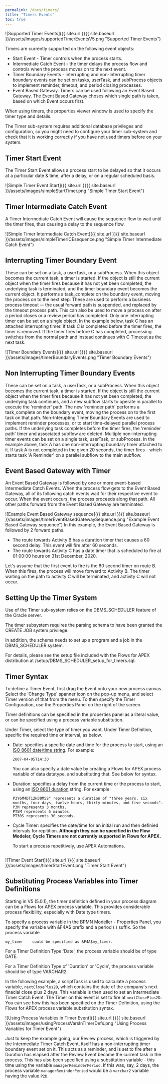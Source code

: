 ```yaml
---
permalink: /docs/timers/
title: "Timers Events"
toc: true
---
```

![Supported Timer Events]({{ site.url }}{{ site.baseurl }}/assets/images/supportedTimerEventsV5.png "Supported Timer Events")

Timers are currently supported on the following event objects:

- Start Event - Timer controls when the process starts.
- Intermediate Catch Event - the timer delays the process flow and controls when the process moves on to the next event.
- Timer Boundary Events - interrupting and non-interrupting timer boundary events can be set on tasks, userTask, and subProcess objects to implement reminder, timeout, and period closing processes.
- Event Based Gateway.  Timers can be used following an Event Based Gateway.  The Event Based Gateway choses which single path is taken, based on which Event occurs first.

When using timers, the properties viewer window is used to specify the timer type and details.[](#)

The Timer sub-system requires additional database privileges and configuration, so you might need to configure your timer sub-system and check that it is working correctly if you have not used timers before on your system.

## Timer Start Event

The Timer Start Event allows a process start to be delayed so that it occurs at a particular date & time, after a delay, or on a regular scheduled basis.

![Simple Timer Event Start]({{ site.url }}{{ site.baseurl }}/assets/images/simpleStartTimer.png "Simple Timer Start Event")

## Timer Intermediate Catch Event

A Timer Intermediate Catch Event will cause the sequence flow to wait until the timer fires, thus causing a delay to the sequence flow.

![Simple Timer Intermediate Catch Event]({{ site.url }}{{ site.baseurl }}/assets/images/simpleTimerICEsequence.png "Simple Timer Intermediate Catch Event")

## Interrupting Timer Boundary Event

These can be set on a task, a userTask, or a subProcess.  When this object becomes the current task, a timer is started.  If the object is still the current object when the timer fires because it has not yet been completed, the underlying task is terminated, and the timer boundary event becomes the current object.  It performs a task_complete on the boundary event, moving the process on to the next step.
These are used to perform a business process timeout -- the usual forward path is suspended, and replaced by the timeout process path.  This can also be used to move a process on after a period closes or a review period has completed.
Only one interrupting timer can be set on a single object.
In the example below, task C has an attached interrupting timer.  If task C is completed before the timer fires, the timer is removed.  If the timer fires before C has completed, processing switches from the normal path and instead continues with C Timeout as the next task.

![Timer Boundary Events]({{ site.url }}{{ site.baseurl }}/assets/images/timerBoundaryEvents.png "Timer Boundary Events")

## Non Interrupting Timer Boundary Events

These can be set on a task, a userTask, or a subProcess.  When this object becomes the current task, a timer is started.  If the object is still the current object when the timer fires because it has not yet been completed, the underlying task continues, and a new subflow starts to operate in parallel to execute the 'reminder' path.  The new 'reminder path' performs a task_complete on the boundary event, moving the process on to the first task on that path.
Non-Interupting Timer Boundary Events are used to implement reminder processes, or to start time-delayed parallel process paths.  If the underlying task completes before the timer fires, the 'reminder path' timer and associated subflow are deleted.
Multiple non-interrupting timer events can be set on a single task, userTask, or subProcess.
In the example above, task A has one non-interrupting boundary timer attached to it.  If task A is not completed in the given 20 seconds, the timer fires - which starts task 'A Reminder' on a parallel subflow to the main subflow.

## Event Based Gateway with Timer

An Event Based Gateway is followed by one or more event-based Intermediate Catch Events.  When the process flow gets to the Event Based Gateway, all of its following catch events wait for their respective event to occur.  When the event occurs, the process proceeds along that path.   All other paths forward from the Event Based Gateway are terminated.

![Example Event Based Gateway sequence]({{ site.url }}{{ site.baseurl }}/assets/images/timerEventBasedGatewaySequence.png "Example Event Based Gateway sequence")
In this example, the Event Based Gateway is followed by 2 forward paths.

- The  route towards Activity B has a duration timer that causes a 60 second delay.  This event will fire after 60 seconds.
- The route towards Activity C has a date timer that is scheduled to fire at 01:00:00 hours on 31st December, 2020.

Let's assume that the first event to fire is the 60 second timer on route B.  When this fires, the process will move forward to Activity B.  The timer waiting on the path to activity C will be terminated, and activity C will not occur.

## Setting Up the Timer System

Use of the Timer sub-system relies on the DBMS_SCHEDULER feature of the Oracle server.

The timer subsystem requires the parsing schema to have been granted the CREATE JOB system privilege.

In addition, the schema needs to set up a program and a job in the DBMS_SCHEDULER system.

For details, please see the setup file included with the Flows for APEX distribution at /setup/DBMS_SCHEDULER_setup_for_timers.sql.

## Timer Syntax

To define a Timer Event, first drag the Event onto your new process canvas.   Select the 'Change Type' spanner icon on the pop-up menu, and select Timer version of that from the menu.  To then specify the Timer Configuration, use the Properties Panel on the right of the screen.

Timer definitions can be specified in the properties panel as a literal value, or can be specified using a process variable substitution.

Under Timer, select the type of timer you want.  Under Timer Definition, specific the required time or interval, as below.

- Date:  specifies a specific date and time for the process to start, using an [ISO 8601 date/time string](https://en.wikipedia.org/wiki/ISO_8601#Combined_date_and_time_representations).  For example:

  ```
  2007-04-05T14:30
  ```

  You can also specify a date value by creating a Flows for APEX process variable of data datatype, and substituting that.  See below for syntax.


- Duration:  specifies a delay from the current time or the process to start, using an [ISO 8601 duration](https://en.wikipedia.com/wiki/ISO_8601#Durations) string.  For example:

  ```
  P3Y6M4DT12H30M5S" represents a duration of "three years, six months, four days, twelve hours, thirty minutes, and five seconds".
  P3M represents 3 months.
  PT5M represents 5 minutes.
  PT30S represents 30 seconds.
  ```
- Cycle Timer: specifies the date/time for an initial run and then definied intervals for repitition.  **__Although they can be specified in the Flow Modeler, Cycle Timers are not currently supported in Flows for APEX.__**

  To start a process repetitively, use APEX Automations.

  ```

  ```

![Timer Event Start]({{ site.url }}{{ site.baseurl }}/assets/images/timerStartEvent.png "Timer Start Event")

## Substituting Process Variables into Timer Definitions

Starting in V5 (5.0.1), the timer definition defined in your process diagram can be a Flows for APEX process variable.  This provides considerable process flexibility, especially with Date type timers.

To specify a process variable in the BPMN Modeller - Properties Panel, you specify the variable with &F4A$ prefix and a period (.) suffix.  So the process variable

```
my_timer    could be specified as &F4A$my_timer.
```

For a Timer Definition Type 'Date', the process variable should be of type DATE.

For a Timer Definition Type of 'Duration' or 'Cycle', the process variable should be of type VARCHAR2.

In the following example, a scriptTask is used to calculate a process variable, `nextClosePlus2D`, which contains the date of the company's next finacial close plus 2 days.  This variable is then used to set an Intermediate Timer Catch Event.  The Timer on this event is set to fire at `nextClosePlus2D`.  You can see how this has been specified on the Timer Definition, using the Flows for APEX process variable substitution syntax.

![Using Process Variables in Timer Event]({{ site.url }}{{ site.baseurl }}/assets/images/usingProcessVarsInTimerDefs.png "Using Process Variables for Timer Event")

Just to keep the example going, our Review process, which is triggered by the Intermediate Timer Catch Event, itself has a non-interrupting timer boundary event set on it.  This acts as a reminder, and is set to fire after a Duration has elapsed after the Review Event became the current task in the process.  This has also been specified using a substitution variable - this time using the variable `managerReminderPeriod`.  If this was, say, 2 days, the process variable `managerReminderPeriod` would be a `varchar2` variable having the value `P2D`.
